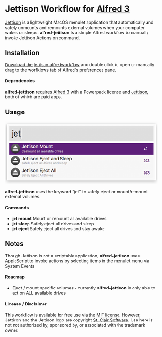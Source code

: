 Jettison Workflow for [Alfred 3](http://www.alfredapp.com)
==============================

[Jettison](https://www.stclairsoft.com/Jettison/) is a lightweight MacOS menulet application that automatically and safely unmounts and remounts external volumes when your computer wakes or sleeps. **alfred-jettison** is a simple Alfred workflow to manually invoke Jettison Actions on command. 

Installation
-----

[Download the jettison.alfredworkflow](https://github.com/mixedfeelings/alfred-jettison/blob/master/jettison.alfredworkflow?raw=true "download") and double click to open or manually drag to the worfklows tab of Alfred's preferences pane.

#### Dependencies

**alfred-jettison** requires [Alfred 3](http://www.alfredapp.com) with a Powerpack license and [Jettison](https://www.stclairsoft.com/Jettison/), both of which are paid apps. 

Usage
-----

![Jettison menu](doc/screenshot.png?raw?=true)

**alfred-jettison** uses the keyword "jet" to safely eject or mount/remount external volumes. 

#### Commands

* **jet mount** Mount or remount all available drives
* **jet sleep** Safely eject all drives and sleep
* **jet eject** Safely eject all drives and stay awake


Notes
-----
Though Jettison is not a scriptable application, **alfred-jettison** uses AppleScript to invoke actions by selecting items in the menulet menu via System Events 

#### Roadmap

* Eject / mount specific volumes - currently **alfred-jettison** is only able to act on ALL available drives

#### License / Disclaimer

This workflow is available for free use via the [MIT license](https://opensource.org/licenses/MIT). However, Jettison and the Jettison logo are copyright [St. Clair Software](https://www.stclairsoft.com/Jettison). Use here is not not authorized by, sponsored by, or associated with the trademark owner.
